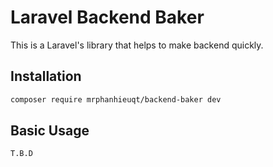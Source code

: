 # Laravel Backend Baker
This is a Laravel's library that helps to make backend quickly.

## Installation

```sh
composer require mrphanhieuqt/backend-baker dev
```

## Basic Usage

```sh
T.B.D
```
